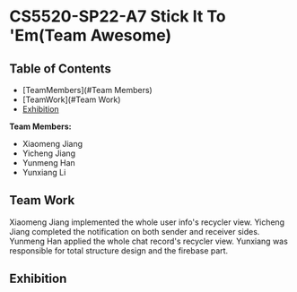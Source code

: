 ﻿# CS5520-SP22-A7 Stick It To 'Em(Team Awesome)

## Table of Contents

- [TeamMembers](#Team Members)
- [TeamWork](#Team Work)
- [Exhibition](#Exhibition)

**Team Members:**
- Xiaomeng Jiang
- Yicheng Jiang
- Yunmeng Han
- Yunxiang Li

## Team Work

Xiaomeng Jiang implemented the whole user info's recycler view.
Yicheng Jiang completed the notification on both sender and receiver sides.
Yunmeng Han applied the whole chat record's recycler view.
Yunxiang was responsible for total structure design and the firebase part.


## Exhibition

<div align="center"> <img src=""/> </div>

<div align="center"> <img src=""/> </div>
